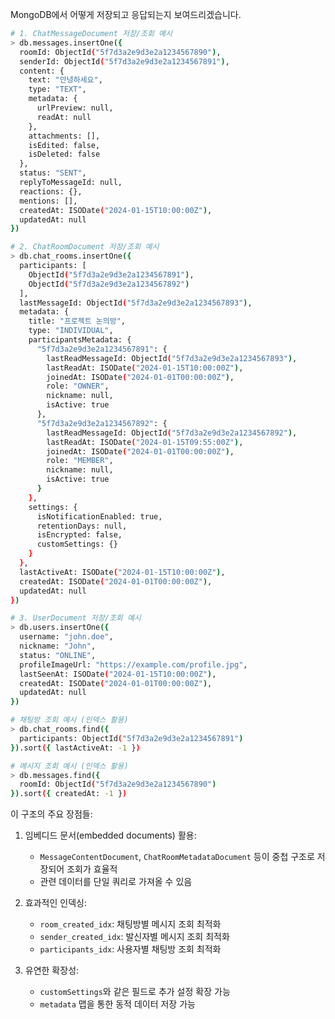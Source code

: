 MongoDB에서 어떻게 저장되고 응답되는지 보여드리겠습니다.

```bash
# 1. ChatMessageDocument 저장/조회 예시
> db.messages.insertOne({
  roomId: ObjectId("5f7d3a2e9d3e2a1234567890"),
  senderId: ObjectId("5f7d3a2e9d3e2a1234567891"),
  content: {
    text: "안녕하세요",
    type: "TEXT",
    metadata: {
      urlPreview: null,
      readAt: null
    },
    attachments: [],
    isEdited: false,
    isDeleted: false
  },
  status: "SENT",
  replyToMessageId: null,
  reactions: {},
  mentions: [],
  createdAt: ISODate("2024-01-15T10:00:00Z"),
  updatedAt: null
})

# 2. ChatRoomDocument 저장/조회 예시
> db.chat_rooms.insertOne({
  participants: [
    ObjectId("5f7d3a2e9d3e2a1234567891"),
    ObjectId("5f7d3a2e9d3e2a1234567892")
  ],
  lastMessageId: ObjectId("5f7d3a2e9d3e2a1234567893"),
  metadata: {
    title: "프로젝트 논의방",
    type: "INDIVIDUAL",
    participantsMetadata: {
      "5f7d3a2e9d3e2a1234567891": {
        lastReadMessageId: ObjectId("5f7d3a2e9d3e2a1234567893"),
        lastReadAt: ISODate("2024-01-15T10:00:00Z"),
        joinedAt: ISODate("2024-01-01T00:00:00Z"),
        role: "OWNER",
        nickname: null,
        isActive: true
      },
      "5f7d3a2e9d3e2a1234567892": {
        lastReadMessageId: ObjectId("5f7d3a2e9d3e2a1234567892"),
        lastReadAt: ISODate("2024-01-15T09:55:00Z"),
        joinedAt: ISODate("2024-01-01T00:00:00Z"),
        role: "MEMBER",
        nickname: null,
        isActive: true
      }
    },
    settings: {
      isNotificationEnabled: true,
      retentionDays: null,
      isEncrypted: false,
      customSettings: {}
    }
  },
  lastActiveAt: ISODate("2024-01-15T10:00:00Z"),
  createdAt: ISODate("2024-01-01T00:00:00Z"),
  updatedAt: null
})

# 3. UserDocument 저장/조회 예시
> db.users.insertOne({
  username: "john.doe",
  nickname: "John",
  status: "ONLINE",
  profileImageUrl: "https://example.com/profile.jpg",
  lastSeenAt: ISODate("2024-01-15T10:00:00Z"),
  createdAt: ISODate("2024-01-01T00:00:00Z"),
  updatedAt: null
})

# 채팅방 조회 예시 (인덱스 활용)
> db.chat_rooms.find({
  participants: ObjectId("5f7d3a2e9d3e2a1234567891")
}).sort({ lastActiveAt: -1 })

# 메시지 조회 예시 (인덱스 활용)
> db.messages.find({
  roomId: ObjectId("5f7d3a2e9d3e2a1234567890")
}).sort({ createdAt: -1 })
```

이 구조의 주요 장점들:

1. 임베디드 문서(embedded documents) 활용:
    - `MessageContentDocument`, `ChatRoomMetadataDocument` 등이 중첩 구조로 저장되어 조회가 효율적
    - 관련 데이터를 단일 쿼리로 가져올 수 있음

2. 효과적인 인덱싱:
    - `room_created_idx`: 채팅방별 메시지 조회 최적화
    - `sender_created_idx`: 발신자별 메시지 조회 최적화
    - `participants_idx`: 사용자별 채팅방 조회 최적화

3. 유연한 확장성:
    - `customSettings`와 같은 필드로 추가 설정 확장 가능
    - `metadata` 맵을 통한 동적 데이터 저장 가능